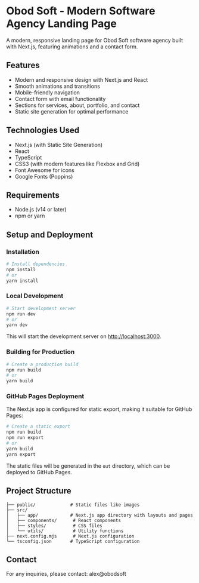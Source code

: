 # Obod Soft - Modern Software Agency Landing Page

A modern, responsive landing page for Obod Soft software agency built with Next.js, featuring animations and a contact form.

## Features

- Modern and responsive design with Next.js and React
- Smooth animations and transitions
- Mobile-friendly navigation
- Contact form with email functionality
- Sections for services, about, portfolio, and contact
- Static site generation for optimal performance

## Technologies Used

- Next.js (with Static Site Generation)
- React
- TypeScript
- CSS3 (with modern features like Flexbox and Grid)
- Font Awesome for icons
- Google Fonts (Poppins)

## Requirements

- Node.js (v14 or later)
- npm or yarn

## Setup and Deployment

### Installation

```bash
# Install dependencies
npm install
# or
yarn install
```

### Local Development

```bash
# Start development server
npm run dev
# or
yarn dev
```

This will start the development server on [http://localhost:3000](http://localhost:3000).

### Building for Production

```bash
# Create a production build
npm run build
# or
yarn build
```

### GitHub Pages Deployment

The Next.js app is configured for static export, making it suitable for GitHub Pages:

```bash
# Create a static export
npm run build
npm run export
# or
yarn build
yarn export
```

The static files will be generated in the `out` directory, which can be deployed to GitHub Pages.

## Project Structure

```
├── public/             # Static files like images
├── src/
│   ├── app/            # Next.js app directory with layouts and pages
│   ├── components/      # React components
│   ├── styles/          # CSS files
│   └── utils/           # Utility functions
├── next.config.mjs      # Next.js configuration
└── tsconfig.json       # TypeScript configuration
```

## Contact

For any inquiries, please contact: alex@obodsoft

